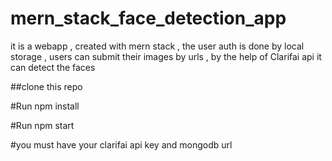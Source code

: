 # mern_stack_face_detection_app
it is a webapp , created with mern stack , the user auth is done by local storage , users can submit their images  by urls , by the help of  Clarifai api it can detect the faces 

##clone this repo 

#Run npm install 

#Run npm start 

#you must have your clarifai api key and mongodb url 
